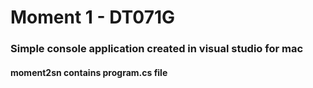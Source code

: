 # Moment 1 - DT071G

### Simple console application created in visual studio for mac
#### moment2sn contains program.cs file
